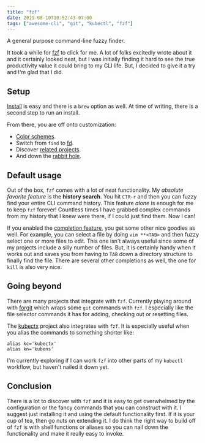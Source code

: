```yaml
---
title: "fzf"
date: 2019-08-10T10:52:43-07:00
tags: ["awesome-cli", "git", "kubectl", "fzf"]
---
```


A general purpose command-line fuzzy finder.

<!--more-->

It took a while for [fzf](https://github.com/junegunn/fzf) to click for me. A
lot of folks excitedly wrote about it and it certainly looked neat, but I was
initially finding it hard to see the true productivity value it could bring to
my CLI life. But, I decided to give it a try and I'm glad that I did.

## Setup

[Install](https://github.com/junegunn/fzf#installation) is easy and there is a
`brew` option as well. At time of writing, there is a second step to run an
install.

From there, you are off onto customization:

* [Color schemes](https://github.com/junegunn/fzf/wiki/Color-schemes).
* Switch from `find` to [fd](https://github.com/sharkdp/fd).
* Discover [related projects](https://github.com/junegunn/fzf/wiki/Related-projects).
* And down the [rabbit hole](https://github.com/junegunn/fzf/wiki/Examples).

## Default usage

Out of the box, `fzf` comes with a lot of neat functionality. My _absolute
favorite feature_ is the **history search**. You hit `CTR-r` and then you can fuzzy
find your entire CLI command history. This feature _alone_ is enough for me to
keep `fzf` forever! Countless times I have grabbed complex commands from my
history that I knew were there, if I could just find them. Now I can!

If you enabled the [completion
feature](https://github.com/junegunn/fzf#fuzzy-completion-for-bash-and-zsh), you
get some other nice goodies as well. For example, you can select a file by doing
`vim **<TAB>` and then fuzzy select one or more files to edit. This one isn't
always useful since some of my projects include a silly number of files. But, it
is certainly handy when it works out and saves you from having to `TAB` down a
directory structure to finally find the file. There are several other
completions as well, the one for `kill` is also very nice.

## Going beyond

There are many projects that integrate with `fzf`. Currently playing around with
[forgit](https://github.com/wfxr/forgit) which wraps some `git` commands with
`fzf`. I especially like the file selector commands it has for adding, checking
out or resetting files.

The [kubectx](https://github.com/ahmetb/kubectx) project also integrates with
`fzf`. It is especially useful when you alias the commands to something shorter
like:

```shell
alias kc='kubectx'
alias kn='kubens'
```

I'm currently exploring if I can work `fzf` into other parts of my `kubectl`
workflow, but haven't nailed it down yet.

## Conclusion

There is a lot to discover with `fzf` and it is easy to get overwhelmed by the
configuration or the fancy commands that you can construct with it. I suggest just
installing it and using the default functionality first. If it is your cup of
tea, then go nuts on extending it. I do think the right way to build off of
`fzf` is with shell functions or aliases so you can nail down the functionality
and make it really easy to invoke.
